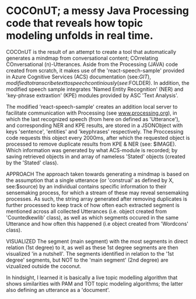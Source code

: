 # COCOnUT; a messy Java Processing code that reveals how topic modeling unfolds in real time. 
COCOnUT is the result of an attempt to create a tool that automatically generates a mindmap from conversational content; COrrelating COnversational (n)-Utterances.
Aside from the Processing (JAVA) code created from scratch, it makes use of the 'react-speech-sample' provided in Azure Cognitive Services (ACS) documentation (see:$GIT ), modified to transcribe text to speech continiously (see:$FOLDER). In addition, the modified speech sample integrates 'Named Entity Recognition' (NER) and 'key-phrase extraxtion' (KPE) modules provided by ASC 'Text Analysis'.

The modified 'react-speech-sample' creates an addition local server to facilitate communication with Processing (see www.processing.org), in which the last recognized speech (from here on defined as 'Utterance'), and corresponding NER and KPE results, are stored in a JSONObject with keys 'sentence', 'entities' and 'keyphrases' respectively. The Proccessing code requests this object every 2000ms, after which the requested object is processed to remove duplicate results from KPE & NER (see: $IMAGE). Which information was generated by what ACS-module is recorded; by saving retrieved objects in and array of nameless 'Stated' objects (created by the 'Stated' class). 

APPROACH
The approach taken towards generating a mindmap is based on the assumption that a single utterance (or 'construal' as defined by X, see:$source) by an individual contains specific information to their sensemaking process, for which a stream of these may reveal sensemaking processes. As such, the string array generated after removing duplicates is further processed to keep track of how often each extracted segment is mentioned across all collected Utterances (i.e. object created from 'Countedkewlib' class), as well as which segments occured in the same Utterance and how often this happened (i.e object created from 'Wordcons' class).

VISUALIZED
The segment (main segment) with the most segments in direct relation (1st degree) to it, as well as these 1st degree segments are then visualized 'in a nutshell'. The segments identified in relation to the '1st degree' segments, but NOT to the 'main segment' (2nd degree) are vizualized outside the coconut.


In hindsight, I learned it is basically a live topic modelling algorithm that shows similarities with PAM and TOT topic modeling algorithms; the latter also defining an utterance as a 'document'. 


